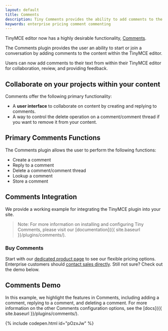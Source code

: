 ```yaml
---
layout: default
title: Comments
description: Tiny Comments provides the ability to add comments to the content and collaborate with other users for content editing.
keywords: enterprise pricing comment commenting
---
```


TinyMCE editor now has a highly desirable functionality, [Comments](#commentsdemo).

The Comments plugin provides the user an ability to start or join a conversation by adding comments to the content within the TinyMCE editor.

Users can now add comments to their text from within their TinyMCE editor for collaboration, review, and providing feedback.


## Collaborate on your projects within your content

Comments offer the following primary functionality:

* A **user interface** to collaborate on content by creating and replying to comments.
* A way to control the delete operation on a comment/comment thread if you want to remove it from your content.

## Primary Comments Functions

The Comments plugin allows the user to perform the following functions:

* Create a comment
* Reply to a comment
* Delete a comment/comment thread
* Lookup a comment
* Store a comment

## Comments Integration

We provide a working example for integrating the TinyMCE plugin into your site.

> Note: For more information on installing and configuring Tiny Comments, please visit our [documentation]({{ site.baseurl }}/plugins/comments/).

### Buy Comments

Start with our [dedicated product page](https://www.tiny.cloud/pricing/) to see our flexible pricing options. Enterprise customers should [contact sales directly](https://www.tinymce.com/pricing/). Still not sure? Check out the demo below.

## Comments Demo

In this example, we highlight the features in Comments, including adding a comment, replying to a comment, and deleting a comment. For more information on the other Comments configuration options, see the [docs]({{ site.baseurl }}/plugins/comments/).

{% include codepen.html id="pOzxJw" %}
